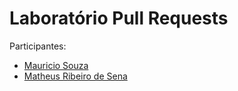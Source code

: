 # Laboratório Pull Requests

Participantes:

- [Mauricio Souza](https://github.com/mau-me)
- [Matheus Ribeiro de Sena](https://github.com/MatheusSena02)
